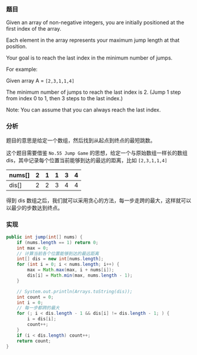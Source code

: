 ### 题目

Given an array of non-negative integers, you are initially positioned at the first index of the array.

Each element in the array represents your maximum jump length at that position.

Your goal is to reach the last index in the minimum number of jumps.

For example:

Given array A = `[2,3,1,1,4]`

The minimum number of jumps to reach the last index is 2. (Jump 1 step from index 0 to 1, then 3 steps to the last index.)

Note:
You can assume that you can always reach the last index.

### 分析

题目的意思是给定一个数组，然后找到从起点到终点的最短跳数。

这个题目需要借鉴 `No.55 Jump Game` 的思想，给定一个与原始数组一样长的数组 dis，其中记录每个位置当前能够到达的最远的距离，比如 `[2,3,1,1,4]`

nums[] | 2 | 1 | 1 | 3 | 4
-- | -- | -- | -- | -- | --
dis[] | 2 | 2 | 3 | 4 | 4

得到 dis 数组之后，我们就可以采用贪心的方法，每一步走跨的最大，这样就可以以最少的步数达到终点。

### 实现

```java
public int jump(int[] nums) {
    if (nums.length == 1) return 0;
    int max = 0;
    // 计算当前各个位置能够到达的最远距离
    int[] dis = new int[nums.length];
    for (int i = 0; i < nums.length; i++) {
        max = Math.max(max, i + nums[i]);
        dis[i] = Math.min(max, nums.length - 1);
    }

    // System.out.println(Arrays.toString(dis));
    int count = 0;
    int i = 0;
    // 每一步都跨的最大
    for (; i < dis.length - 1 && dis[i] != dis.length - 1; ) {
        i = dis[i];
        count++;
    }
    if (i < dis.length) count++;
    return count;
}
```